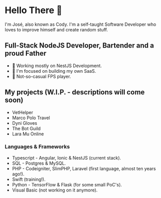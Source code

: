 # Hello There 👋
I'm José, also known as Cody. I'm a self-taught Software Developer who loves to improve himself and create random stuff.

## Full-Stack NodeJS Developer, Bartender and a proud Father 
- 🔭 Working mostly on NestJS Development.
- 🌱 I'm focused on building my own SaaS.
- 👾 Not-so-casual FPS player.

## My projects (W.I.P. - descriptions will come soon)
 - VetHelper
 - Marco Polo Travel
 - Dyni Gloves
 - The Bot Guild
 - Lara Mu Online

### Languages & Frameworks
- Typescript - Angular, Ionic & NestJS (current stack).
- SQL - Postgres & MySQL.
- PHP - Codeigniter, SlimPHP, Laravel (first language, almost ten years ago!).
- Swift (training!).
- Python - TensorFlow & Flask (for some small PoC's).
- Visual Basic (not working on it anymore).
